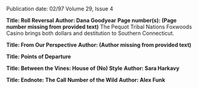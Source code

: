 Publication date: 02/97
Volume 29, Issue 4

**Title: Roll Reversal**
**Author: Dana Goodyear**
**Page number(s):  (Page number missing from provided text)**
The Pequot Tribal Nations Foxwoods Casino brings both dollars and 
destitution to Southern Connecticut. 


**Title: From Our Perspective**
**Author: (Author missing from provided text)**


**Title: Points of Departure**


**Title: Between the Vines: House of (No) Style**
**Author: Sara Harkavy**


**Title: Endnote: The Call Number of the Wild**
**Author: Alex Funk**